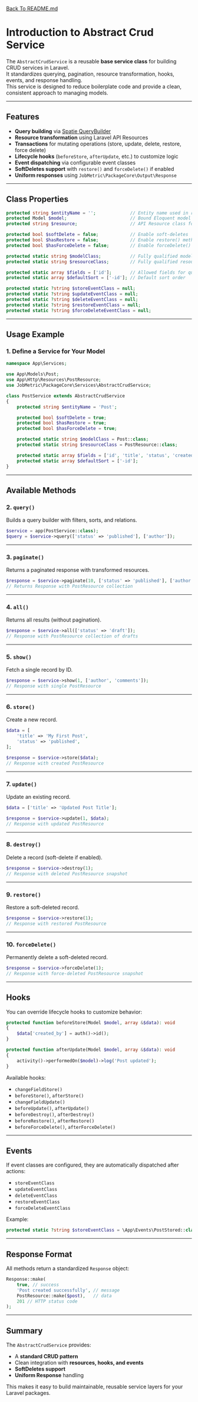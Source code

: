 [Back To README.md](https://github.com/jobmetric/laravel-package-core/blob/master/README.md)

# Introduction to Abstract Crud Service

The `AbstractCrudService` is a reusable **base service class** for building CRUD services in Laravel.  
It standardizes querying, pagination, resource transformation, hooks, events, and response handling.  
This service is designed to reduce boilerplate code and provide a clean, consistent approach to managing models.

---

## Features

- **Query building** via [Spatie QueryBuilder](https://spatie.be/docs/laravel-query-builder)
- **Resource transformation** using Laravel API Resources
- **Transactions** for mutating operations (store, update, delete, restore, force delete)
- **Lifecycle hooks** (`beforeStore`, `afterUpdate`, etc.) to customize logic
- **Event dispatching** via configurable event classes
- **SoftDeletes support** with `restore()` and `forceDelete()` if enabled
- **Uniform responses** using `JobMetric\PackageCore\Output\Response`

---

## Class Properties

```php
protected string $entityName = '';             // Entity name used in response messages
protected Model $model;                        // Bound Eloquent model instance
protected string $resource;                    // API Resource class for transformations

protected bool $softDelete = false;            // Enable soft-deletes
protected bool $hasRestore = false;            // Enable restore() method
protected bool $hasForceDelete = false;        // Enable forceDelete() method

protected static string $modelClass;           // Fully qualified model class
protected static string $resourceClass;        // Fully qualified resource class

protected static array $fields = ['id'];       // Allowed fields for query/filter/sort
protected static array $defaultSort = ['-id']; // Default sort order

protected static ?string $storeEventClass = null;
protected static ?string $updateEventClass = null;
protected static ?string $deleteEventClass = null;
protected static ?string $restoreEventClass = null;
protected static ?string $forceDeleteEventClass = null;
```

---

## Usage Example

### 1. Define a Service for Your Model

```php
namespace App\Services;

use App\Models\Post;
use App\Http\Resources\PostResource;
use JobMetric\PackageCore\Services\AbstractCrudService;

class PostService extends AbstractCrudService
{
    protected string $entityName = 'Post';

    protected bool $softDelete = true;
    protected bool $hasRestore = true;
    protected bool $hasForceDelete = true;

    protected static string $modelClass = Post::class;
    protected static string $resourceClass = PostResource::class;

    protected static array $fields = ['id', 'title', 'status', 'created_at'];
    protected static array $defaultSort = ['-id'];
}
```

---

## Available Methods

### 2. `query()`
Builds a query builder with filters, sorts, and relations.

```php
$service = app(PostService::class);
$query = $service->query(['status' => 'published'], ['author']);
```

---

### 3. `paginate()`
Returns a paginated response with transformed resources.

```php
$response = $service->paginate(10, ['status' => 'published'], ['author']);
// Returns Response with PostResource collection
```

---

### 4. `all()`
Returns all results (without pagination).

```php
$response = $service->all(['status' => 'draft']);
// Response with PostResource collection of drafts
```

---

### 5. `show()`
Fetch a single record by ID.

```php
$response = $service->show(1, ['author', 'comments']);
// Response with single PostResource
```

---

### 6. `store()`
Create a new record.

```php
$data = [
    'title' => 'My First Post',
    'status' => 'published',
];

$response = $service->store($data);
// Response with created PostResource
```

---

### 7. `update()`
Update an existing record.

```php
$data = ['title' => 'Updated Post Title'];

$response = $service->update(1, $data);
// Response with updated PostResource
```

---

### 8. `destroy()`
Delete a record (soft-delete if enabled).

```php
$response = $service->destroy(1);
// Response with deleted PostResource snapshot
```

---

### 9. `restore()`
Restore a soft-deleted record.

```php
$response = $service->restore(1);
// Response with restored PostResource
```

---

### 10. `forceDelete()`
Permanently delete a soft-deleted record.

```php
$response = $service->forceDelete(1);
// Response with force-deleted PostResource snapshot
```

---

## Hooks

You can override lifecycle hooks to customize behavior:

```php
protected function beforeStore(Model $model, array &$data): void
{
    $data['created_by'] = auth()->id();
}

protected function afterUpdate(Model $model, array &$data): void
{
    activity()->performedOn($model)->log('Post updated');
}
```

Available hooks:
- `changeFieldStore()`
- `beforeStore()`, `afterStore()`
- `changeFieldUpdate()`
- `beforeUpdate()`, `afterUpdate()`
- `beforeDestroy()`, `afterDestroy()`
- `beforeRestore()`, `afterRestore()`
- `beforeForceDelete()`, `afterForceDelete()`

---

## Events

If event classes are configured, they are automatically dispatched after actions:

- `storeEventClass`
- `updateEventClass`
- `deleteEventClass`
- `restoreEventClass`
- `forceDeleteEventClass`

Example:

```php
protected static ?string $storeEventClass = \App\Events\PostStored::class;
```

---

## Response Format

All methods return a standardized `Response` object:

```php
Response::make(
    true, // success
    'Post created successfully', // message
    PostResource::make($post),   // data
    201 // HTTP status code
);
```

---

## Summary

The `AbstractCrudService` provides:
- A **standard CRUD pattern**
- Clean integration with **resources, hooks, and events**
- **SoftDeletes support**
- **Uniform Response** handling

This makes it easy to build maintainable, reusable service layers for your Laravel packages.
